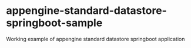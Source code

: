 # appengine-standard-datastore-springboot-sample
Working example of appengine standard datastore springboot application
